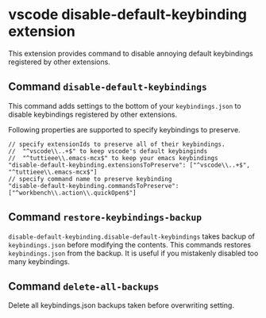# vscode disable-default-keybinding extension

This extension provides command to disable annoying default keybindings registered by other extensions.

## Command `disable-default-keybindings`

This command adds settings to the bottom of your `keybindings.json` to disable keybindings registered by other extensions.

Following properties are supported to specify keybindings to preserve.

```jsonc
// specify extensionIds to preserve all of their keybindings.
//  "^vscode\\..+$" to keep vscode's default keybinginds
//  "^tuttieee\\.emacs-mcx$" to keep your emacs keybindings
"disable-default-keybinding.extensionsToPreserve": ["^vscode\\..+$", "^tuttieee\\.emacs-mcx$"]
// specify command name to preserve keybinding
"disable-default-keybinding.commandsToPreserve": ["^workbench\\.action\\.quickOpen$"]
```

## Command `restore-keybindings-backup`

`disable-default-keybinding.disable-default-keybindings` takes backup of `keybindings.json` before modifying the contents.
This commands restores `keybindings.json` from the backup.
It is useful if you mistakenly disabled too many keybindings.

## Command `delete-all-backups`

Delete all keybindings.json backups taken before overwriting setting.
